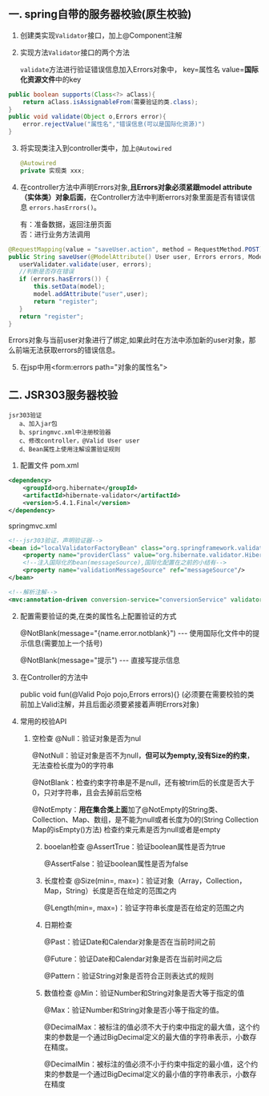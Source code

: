## 一. spring自带的服务器校验(原生校验)

1. 创建类实现`Validator`接口，加上@Component注解

2. 实现方法`Validator`接口的两个方法

   `validate`方法进行验证错误信息加入Errors对象中， key=属性名  value=**国际化资源文件**中的key

```Java
public boolean supports(Class<?> aClass){
    return aClass.isAssignableFrom(需要验证的类.class);
}	
public void validate(Object o,Errors error){
    error.rejectValue("属性名","错误信息(可以是国际化资源)")
}
```

3. 将实现类注入到controller类中，加上`@Autowired`

   ```java
   @Autowired
   private 实现类 xxx;
   ```

4. 在controller方法中声明Errors对象,**且Errors对象必须紧跟model attribute（实体类）对象后面**，在Controller方法中判断errors对象里面是否有错误信息 `errors.hasErrors()`。

   有：准备数据，返回注册页面 	
   否：进行业务方法调用

```java
@RequestMapping(value = "saveUser.action", method = RequestMethod.POST)
public String saveUser(@ModelAttribute() User user, Errors errors, Model model) {
   userValidater.validate(user, errors);
   //判断是否存在错误
   if (errors.hasErrors()) {
       this.setData(model);
       model.addAttribute("user",user);
       return "register";
   }
   return "register";
}
```

Errors对象与当前user对象进行了绑定,如果此时在方法中添加新的user对象，那么前端无法获取errors的错误信息。

5. 在jsp中用<form:errors path="对象的属性名">



## 二. JSR303服务器校验

```
jsr303验证
   a、加入jar包
   b、springmvc.xml中注册校验器
   c、修改controller，@Valid User user
   d、Bean属性上使用注解设置验证规则
```

1. 配置文件 pom.xml

```xml
<dependency>
    <groupId>org.hibernate</groupId>
    <artifactId>hibernate-validator</artifactId>
    <version>5.4.1.Final</version>
</dependency>
```

springmvc.xml

```xml
<!--jsr303验证，声明验证器-->
<bean id="localValidatorFactoryBean" class="org.springframework.validation.beanvalidation.LocalValidatorFactoryBean">
	<property name="providerClass" value="org.hibernate.validator.HibernateValidator"/>
	<!--注入国际化的bean(messageSource),国际化配置在之前的小结有-->
	<property name="validationMessageSource" ref="messageSource"/>
</bean>

<!--解析注解-->
<mvc:annotation-driven conversion-service="conversionService" validator="localValidatorFactoryBean"/>
```

2. 配置需要验证的类,在类的属性名上配置验证的方式	
   
   @NotBlank(message="{name.error.notblank}")  ---  使用国际化文件中的提示信息(需要加上一个括号)
   
   @NotBlank(message="提示") --- 直接写提示信息
   
3. 在Controller的方法中	

   public void fun(@Valid Pojo pojo,Errors errors){}
   (必须要在需要校验的类前加上Valid注解，并且后面必须要紧接着声明Errors对象)

4. 常用的校验API
   1. 空检查
       @Null：验证对象是否为nul

       @NotNull：验证对象是否不为null，**但可以为empty,没有Size的约束**，无法查检长度为0的字符串

       @NotBlank：检查约束字符串是不是null，还有被trim后的长度是否大于0，只对字符串，且会去掉前后空格
       
       @NotEmpty：**用在集合类上面**加了@NotEmpty的String类、Collection、Map、数组，是不能为null或者长度为0的(String Collection Map的isEmpty()方法)
       检查约束元素是否为null或者是empty
       
      2. booelan检查
            @AssertTrue：验证boolean属性是否为true
   
            @AssertFalse：验证boolean属性是否为false
   
      3. 长度检查
            @Size(min=, max=)：验证对象（Array，Collection，Map，String）长度是否在给定的范围之内
   
            @Length(min=, max=)：验证字符串长度是否在给定的范围之内
   
      4. 日期检查
   
            @Past：验证Date和Calendar对象是否在当前时间之前
   
            @Future：验证Date和Calendar对象是否在当前时间之后  		
   
            @Pattern：验证String对象是否符合正则表达式的规则
   
      5. 数值检查
            @Min：验证Number和String对象是否大等于指定的值
   
            @Max：验证Number和String对象是否小等于指定的值。
   
            @DecimalMax：被标注的值必须不大于约束中指定的最大值，这个约束的参数是一个通过BigDecimal定义的最大值的字符串表示，小数存在精度。
   
            @DecimalMin：被标注的值必须不小于约束中指定的最小值，这个约束的参数是一个通过BigDecimal定义的最小值的字符串表示，小数存在精度
   
   



​	

​	
